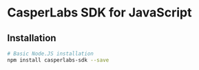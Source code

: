# CasperLabs SDK for JavaScript

## Installation

```bash
# Basic Node.JS installation
npm install casperlabs-sdk --save
```

